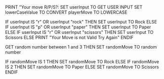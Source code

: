 

<!-- this is my first psudocode so its incomplete
Actuall code is somewhat little diffrent -->


PRINT "Your move R/P/S?: 
SET userInput TO GET USER INPUT 
SET lowerCaseValue TO CONVERT playerMove TO LOWERCASE

<!-- Update userInput to one variable -->
IF  userInput IS "r" OR userInput "rock" THEN
    SET userInput TO Rock
ELSE IF  userInput IS "p" OR userInput "paper" THEN
    SET userInput TO Paper
ELSE IF  userInput IS "r" OR userInput "scissors" THEN
    SET userInput TO Scissors
ELSE 
    PRINT "Your Move is not Valid Try Again"
ENDIF


GET random number between 1 and 3 THEN
SET randomMove TO random number

IF  randomMove IS 1  THEN
    SET randomMove TO Rock
ELSE IF  randomMove IS 2 THEN
    SET randomMove  TO Paper
ELSE
    SET randomMove  TO Scissors
ENDIF

 
    









 